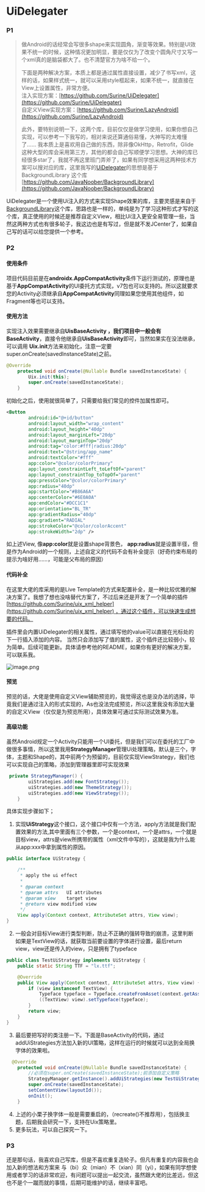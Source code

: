 # UiDelegater

### P1

> 做Android的话经常会写很多shape来实现圆角，渐变等效果。特别是UI效果不统一的时候，这种情况更加明显，要是仅仅为了改变个圆角尺寸又写一个xml真的是脑袋都大了。也不清楚官方为啥不给一个。
> 
> 下面是两种解决方案，本质上都是通过属性直接设置，减少了书写xml，这样的话，如果样式统一，就可以采用style框起来，如果不统一，就直接在View上设置属性，非常方便。<br>
> 注入实现方案：[https://github.com/Surine/UiDelegater](https://github.com/Surine/UiDelegater)<br>
> 自定义View实现方案：[https://github.com/Surine/LazyAndroid](https://github.com/Surine/LazyAndroid)
> 
> 此外，要特别说明一下，这两个库，目前仅仅是做学习使用，如果你想自己实现，可以参考一下我写的，相对来说还算通俗易懂，大神写的太难懂了…… 我本质上是喜欢用自己做的东西，除非像OkHttp，Retrofit，Glide这种大型的库会采用第三方，其他的都会自己写顺便学习思想。大神的库已经很多star了，我就不再这里班门弄斧了，如果有同学想采用这两种技术方案可以搜对应的库，这里我写的[UiDelegater](https://github.com/Surine/UiDelegater)的思想是基于BackgroundLibrary 这个库[https://github.com/JavaNoober/BackgroundLibrary](https://github.com/JavaNoober/BackgroundLibrary)


UiDelegater是一个使用Ui注入的方式来实现Shape效果的库，主要灵感是来自于[BackgroundLibrary](https://github.com/JavaNoober/BackgroundLibrary)这个库，思路也是一样的，单纯是为了学习这种形式才写的这个库，真正使用的时候还是推荐自定义View，相比Ui注入更安全易管理一些，当然这两种方式也有很多轮子，我这边也是有写过，但是就不发JCenter了，如果自己写的话可以给您提供一个参考。

### P2
#### 使用条件
项目代码目前是在**androidx.AppCompatActivity**条件下运行测试的，原理也是基于**AppCompatActivity**的UI委托方式实现，v7包也可以支持的。所以这就要求您的Activity必须继承自**AppCompatActivity**同理如果您使用其他组件，如Fragment等也可以支持。

#### 使用方法
实现注入效果需要继承自**UisBaseActivity **，我们项目中一般会有**BaseActivity**，直接令他继承自**UisBaseActivity**即可，当然如果实在没法继承，可以调用 **Uix.init**方法来初始化，注意一定要super.onCreate(savedInstanceState)之前。

```java
@Override
    protected void onCreate(@Nullable Bundle savedInstanceState) {
        Uix.init(this);
        super.onCreate(savedInstanceState);
    }
```

初始化之后，使用就很简单了，只需要给我们常见的控件加属性即可。

```xml
<Button
        android:id="@+id/button"
        android:layout_width="wrap_content"
        android:layout_height="40dp"
        android:layout_marginLeft="20dp"
        android:layout_marginTop="20dp"
        android:tag="color:#fff|radius:20dp"
        android:text="@string/app_name"
        android:textColor="#fff"
        app:color="@color/colorPrimary"
        app:layout_constraintLeft_toLeftOf="parent"
        app:layout_constraintTop_toTopOf="parent"
        app:pressColor="@color/colorPrimary"
        app:radius="40dp"
        app:startColor="#B86A6A"
        app:centerColor="#6E0A0A"
        app:endColor="#DCC1C1"
        app:orientation="BL_TR"
        app:gradientRadius="40dp"
        app:gradient="RADIAL"
        app:strokeColor="@color/colorAccent"
        app:strokeWidth="2dp" />
```

如上述View, 像**app:color**就是设置shape背景色， **app:radius**就是设置半径，但是作为Android的一个规则，上述自定义的代码不会有补全提示（好奇约束布局的提示为啥好用……，可能是父布局的原因）

#### 代码补全

在这里大佬的库采用的是Live Template的方式来配置补全，是一种比较优雅的解决方案了。我想了想也没啥替代方案了，不过后来还是开发了一个简单的插件[https://github.com/Surine/uix_xml_helper](https://github.com/Surine/uix_xml_helper) ，通过这个插件，可以快速生成想要的代码。

插件里会内置UiDelegater的相关属性，通过填写他的value可以直接在光标处的下一行插入添加的内容。
当然只会添加写了值的属性，这个插件还比较弱小，较为简单。后续可能更新。具体请参考他的README，如果你有更好的解决方案，可以联系我。

![image.png](https://cdn.nlark.com/yuque/0/2019/png/276442/1576239375942-c2006cbd-48f9-4af0-b2be-dd565fc1ef98.png#align=left&display=inline&height=486&name=image.png&originHeight=1598&originWidth=1694&size=284016&status=done&style=none&width=515)


#### 预览
预览的话，大佬是使用自定义View辅助预览的，我觉得这也是没办法的选择，毕竟我们是通过注入的形式实现的，As也没法完成预览，所以这里我没有添加大量的自定义View（仅仅是为预览所用），具体效果可通过实际测试效果为准。


#### 高级功能
虽然Android规定一个Activity只能用一个UI委托，但是我们可以在委托的工厂中做很多事情，所以这里我用**StrategyManager**管理Ui处理策略，默认是三个，字体，主题和Shape的，其中前两个为预留的，目前仅实现ViewStrategy，我们也可以实现自己的策略，添加到管理器里即可实现效果
```java
 private StrategyManager() {
        uiStrategies.add(new FontStrategy());
        uiStrategies.add(new ThemeStrategy());
        uiStrategies.add(new ViewStrategy());
    }
```

具体实现步骤如下；

1. 实现**UiStrategy**这个接口，这个接口中仅有一个方法，apply方法就是我们配置效果的方法,其中里面有三个参数，一个是context，一个是attrs，一个就是目标view，attrs是view所携带的属性（xml文件中写的），这就是我为什么能从app:xxx中拿到属性的原因。

```java
public interface UiStrategy {

    /**
     * apply the ui effect
     *
     * @param context
     * @param attrs   UI attributes
     * @param view    target view
     * @return view modified view
     */
    View apply(Context context, AttributeSet attrs, View view);
}
```

2. 一般会对目标View进行类型判断，防止不正确的强转导致的崩溃，这里判断如果是TextView的话，就获取当前要设置的字体进行设置，最后return view，view还是传入的view，只是拥有了typeface
```java
public class TestUiStrategy implements UiStrategy {
    public static String TTF = "lx.ttf";

    @Override
    public View apply(Context context, AttributeSet attrs, View view) {
        if (view instanceof TextView) {
            Typeface typeface = Typeface.createFromAsset(context.getAssets(), TTF);
            ((TextView) view).setTypeface(typeface);
        }
        return view;
    }
}
```

3. 最后要把写好的类注册一下。下面是BaseActivity的代码，通过addUiStrategies方法加入新的UI策略，这样在运行的时候就可以达到全局换字体的效果啦。

```java
  @Override
    protected void onCreate(@Nullable Bundle savedInstanceState) {
        //必须在super.onCreate(savedInstanceState);前添加自定义策略
        StrategyManager.getInstance().addUiStrategies(new TestUiStrategy());
        super.onCreate(savedInstanceState);
        setContentView(layoutId());
        onInit();
    }
```

4. 上述的小栗子换字体一般是需要重启的，（recreate()不推荐用），包括换主题，后期我会研究一下，支持在Uix策略里。
4. 更多玩法，可以自己探究一下。

### P3
还是那句话，我喜欢自己写库，但是不喜欢重复造轮子。但凡有重复的内容我也会加入新的想法和方案来 与（bi）众（mian）不（xian）同（yi），如果有同学想使用或者学习的话非常欢迎，有问题可以提出一起交流，虽然跟大佬的比差远，但这也不是个一蹴而就的事情，后期可能维护的话，继续丰富吧。
